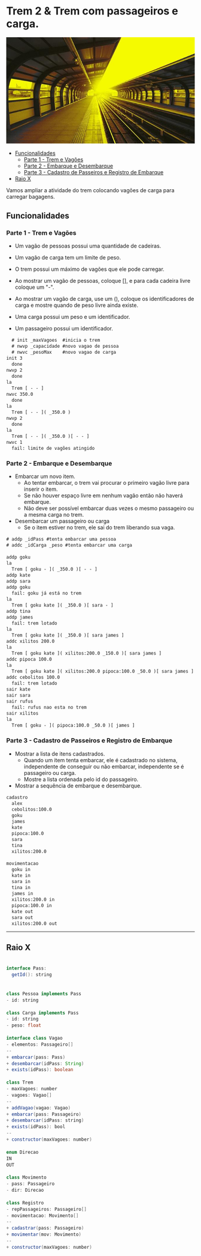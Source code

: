 # Trem 2 & Trem com passageiros e carga.

![](cover.jpg)

[](toc)

- [Funcionalidades](#funcionalidades)
    - [Parte 1 - Trem e Vagões](#parte-1---trem-e-vagões)
    - [Parte 2 - Embarque e Desembarque](#parte-2---embarque-e-desembarque)
    - [Parte 3 - Cadastro de Passeiros e Registro de Embarque](#parte-3---cadastro-de-passeiros-e-registro-de-embarque)
- [Raio X](#raio-x)
[](toc)

Vamos ampliar a atividade do trem colocando vagões de carga para carregar bagagens.

## Funcionalidades

### Parte 1 - Trem e Vagões

- Um vagão de pessoas possui uma quantidade de cadeiras.
- Um vagão de carga tem um limite de peso.
- O trem possui um máximo de vagões que ele pode carregar.
- Ao mostrar um vagão de pessoas, coloque [], e para cada cadeira livre coloque um "-".
- Ao mostrar um vagão de carga, use um (), coloque os identificadores de carga e mostre quando de peso livre ainda existe. 

- Uma carga possui um peso e um identificador.
- Um passageiro possui um identificador.

```
  # init _maxVagoes  #inicia o trem
  # nwvp _capacidade #novo vagao de pessoa
  # nwvc _pesoMax    #novo vagao de carga
init 3
  done
nwvp 2
  done
la
  Trem [ - - ]
nwvc 350.0
  done
la
  Trem [ - - ]( _350.0 )
nwvp 2
  done
la
  Trem [ - - ]( _350.0 )[ - - ]
nwvc 1
  fail: limite de vagões atingido
```

### Parte 2 - Embarque e Desembarque

- Embarcar um novo item.
    - Ao tentar embarcar, o trem vai procurar o primeiro vagão livre para inserir o item.
    - Se não houver espaço livre em nenhum vagão então não haverá embarque.
    - Não deve ser possível embarcar duas vezes o mesmo passageiro ou a mesma carga no trem.
- Desembarcar um passageiro ou carga
    - Se o item estiver no trem, ele sai do trem liberando sua vaga.

```
# addp _idPass #tenta embarcar uma pessoa
# addc _idCarga _peso #tenta embarcar uma carga

addp goku
la
  Trem [ goku - ]( _350.0 )[ - - ]
addp kate
addp sara
addp goku
  fail: goku já está no trem
la
  Trem [ goku kate ]( _350.0 )[ sara - ]
addp tina
addp james
  fail: trem lotado
la
  Trem [ goku kate ]( _350.0 )[ sara james ]
addc xilitos 200.0
la
  Trem [ goku kate ]( xilitos:200.0 _150.0 )[ sara james ]
addc pipoca 100.0
la
  Trem [ goku kate ]( xilitos:200.0 pipoca:100.0 _50.0 )[ sara james ]
addc cebolitos 100.0
  fail: trem lotado
sair kate
sair sara
sair rufus
  fail: rufus nao esta no trem
sair xilitos
la
  Trem [ goku - ]( pipoca:100.0 _50.0 )[ james ]
```

### Parte 3 - Cadastro de Passeiros e Registro de Embarque

- Mostrar a lista de itens cadastrados.
    - Quando um item tenta embarcar, ele é cadastrado no sistema, independente de conseguir ou não embarcar, independente se é passageiro ou carga.
    - Mostre a lista ordenada pelo id do passageiro.
- Mostrar a sequência de embarque e desembarque.

```
cadastro
  alex
  cebolitos:100.0
  goku
  james
  kate
  pipoca:100.0
  sara
  tina
  xilitos:200.0

movimentacao
  goku in
  kate in
  sara in
  tina in
  james in
  xilitos:200.0 in
  pipoca:100.0 in
  kate out
  sara out
  xilitos:200.0 out
```

***
## Raio X

```java

interface Pass:
  getId(): string


class Pessoa implements Pass
- id: string

class Carga implements Pass
- id: string
- peso: float

interface class Vagao
- elementos: Passageiro[]
--
+ embarcar(pass: Pass)
+ desembarcar(idPass: String)
+ exists(idPass): boolean

class Trem
- maxVagoes: number
- vagoes: Vagao[]
--
+ addVagao(vagao: Vagao)
+ embarcar(pass: Passageiro)
+ desembarcar(idPass: string)
+ exists(idPass): bool
--
+ constructor(maxVagoes: number)

enum Direcao
IN
OUT

class Movimento
- pass: Passageiro
- dir: Direcao

class Registro
- repPassageiros: Passageiro[]
- movimentacao: Movimento[]
--
+ cadastrar(pass: Passageiro)
+ movimentar(mov: Movimento)
--
+ constructor(maxVagoes: number)
```
